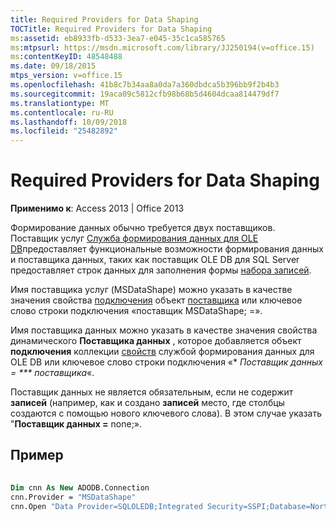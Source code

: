 ```yaml
---
title: Required Providers for Data Shaping
TOCTitle: Required Providers for Data Shaping
ms:assetid: eb8933fb-d533-3ea7-e045-35c1ca585765
ms:mtpsurl: https://msdn.microsoft.com/library/JJ250194(v=office.15)
ms:contentKeyID: 48548488
ms.date: 09/18/2015
mtps_version: v=office.15
ms.openlocfilehash: 41b8c7b34aa8a0da7a360dbdca5b396bb9f2b4b3
ms.sourcegitcommit: 19aca09c5812cfb98b68b5d4604dcaa814479df7
ms.translationtype: MT
ms.contentlocale: ru-RU
ms.lasthandoff: 10/09/2018
ms.locfileid: "25482892"
---
```

# <a name="required-providers-for-data-shaping"></a>Required Providers for Data Shaping


**Применимо к**: Access 2013 | Office 2013

Формирование данных обычно требуется двух поставщиков. Поставщик услуг [Служба формирования данных для OLE DB](microsoft-data-shaping-service-for-ole-db-ado-service-provider.md)предоставляет функциональные возможности формирования данных и поставщика данных, таких как поставщик OLE DB для SQL Server предоставляет строк данных для заполнения формы [набора записей](recordset-object-ado.md).

Имя поставщика услуг (MSDataShape) можно указать в качестве значения свойства [подключения](connection-object-ado.md) объект [поставщика](provider-property-ado.md) или ключевое слово строки подключения «поставщик MSDataShape; =».

Имя поставщика данных можно указать в качестве значения свойства динамического **Поставщика данных** , которое добавляется объект **подключения** коллекции [свойств](properties-collection-ado.md) службой формирования данных для OLE DB или ключевое слово строки подключения «* *Поставщик данных = *** поставщика*«.

Поставщик данных не является обязательным, если не содержит **записей** (например, как и создано **записей** место, где столбцы создаются с помощью нового ключевого слова). В этом случае указать "**Поставщик данных =** none;».

## <a name="example"></a>Пример

```vb 
 
Dim cnn As New ADODB.Connection 
cnn.Provider = "MSDataShape" 
cnn.Open "Data Provider=SQLOLEDB;Integrated Security=SSPI;Database=Northwind" 
```

